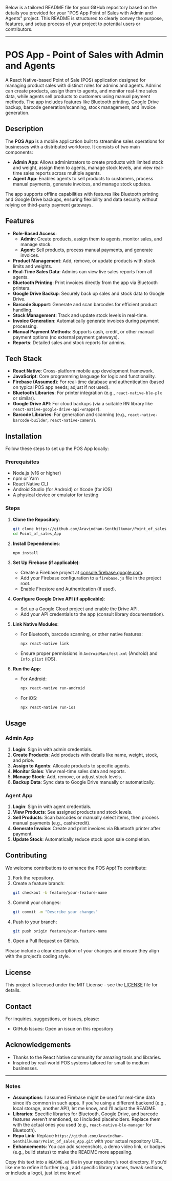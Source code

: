Below is a tailored README file for your GitHub repository based on the details you provided for your "POS App Point of Sales with Admin and Agents" project. This README is structured to clearly convey the purpose, features, and setup process of your project to potential users or contributors.

---

# POS App - Point of Sales with Admin and Agents

A React Native-based Point of Sale (POS) application designed for managing product sales with distinct roles for admins and agents. Admins can create products, assign them to agents, and monitor real-time sales data, while agents sell products to customers using manual payment methods. The app includes features like Bluetooth printing, Google Drive backup, barcode generation/scanning, stock management, and invoice generation.

## Description

The **POS App** is a mobile application built to streamline sales operations for businesses with a distributed workforce. It consists of two main components:
- **Admin App**: Allows administrators to create products with limited stock and weight, assign them to agents, manage stock levels, and view real-time sales reports across multiple agents.
- **Agent App**: Enables agents to sell products to customers, process manual payments, generate invoices, and manage stock updates.

The app supports offline capabilities with features like Bluetooth printing and Google Drive backups, ensuring flexibility and data security without relying on third-party payment gateways.

## Features

- **Role-Based Access**:
  - **Admin**: Create products, assign them to agents, monitor sales, and manage stock.
  - **Agent**: Sell products, process manual payments, and generate invoices.
- **Product Management**: Add, remove, or update products with stock limits and weights.
- **Real-Time Sales Data**: Admins can view live sales reports from all agents.
- **Bluetooth Printing**: Print invoices directly from the app via Bluetooth printers.
- **Google Drive Backup**: Securely back up sales and stock data to Google Drive.
- **Barcode Support**: Generate and scan barcodes for efficient product handling.
- **Stock Management**: Track and update stock levels in real-time.
- **Invoice Generation**: Automatically generate invoices during payment processing.
- **Manual Payment Methods**: Supports cash, credit, or other manual payment options (no external payment gateways).
- **Reports**: Detailed sales and stock reports for admins.

## Tech Stack

- **React Native**: Cross-platform mobile app development framework.
- **JavaScript**: Core programming language for logic and functionality.
- **Firebase (Assumed)**: For real-time database and authentication (based on typical POS app needs; adjust if not used).
- **Bluetooth Libraries**: For printer integration (e.g., `react-native-ble-plx` or similar).
- **Google Drive API**: For cloud backups (via a suitable RN library like `react-native-google-drive-api-wrapper`).
- **Barcode Libraries**: For generation and scanning (e.g., `react-native-barcode-builder`, `react-native-camera`).

## Installation

Follow these steps to set up the POS App locally:

### Prerequisites
- Node.js (v16 or higher)
- npm or Yarn
- React Native CLI
- Android Studio (for Android) or Xcode (for iOS)
- A physical device or emulator for testing

### Steps
1. **Clone the Repository**:
   ```bash
   git clone https://github.com/Aravindhan-Senthilkumar/Point_of_sales_App.git
   cd Point_of_sales_App
   ```

2. **Install Dependencies**:
   ```bash
   npm install
   ```

3. **Set Up Firebase (if applicable)**:
   - Create a Firebase project at [console.firebase.google.com](https://console.firebase.google.com).
   - Add your Firebase configuration to a `firebase.js` file in the project root.
   - Enable Firestore and Authentication (if used).

4. **Configure Google Drive API (if applicable)**:
   - Set up a Google Cloud project and enable the Drive API.
   - Add your API credentials to the app (consult library documentation).

5. **Link Native Modules**:
   - For Bluetooth, barcode scanning, or other native features:
     ```bash
     npx react-native link
     ```
   - Ensure proper permissions in `AndroidManifest.xml` (Android) and `Info.plist` (iOS).

6. **Run the App**:
   - For Android:
     ```bash
     npx react-native run-android
     ```
   - For iOS:
     ```bash
     npx react-native run-ios
     ```

## Usage

### Admin App
1. **Login**: Sign in with admin credentials.
2. **Create Products**: Add products with details like name, weight, stock, and price.
3. **Assign to Agents**: Allocate products to specific agents.
4. **Monitor Sales**: View real-time sales data and reports.
5. **Manage Stock**: Add, remove, or adjust stock levels.
6. **Backup Data**: Sync data to Google Drive manually or automatically.

### Agent App
1. **Login**: Sign in with agent credentials.
2. **View Products**: See assigned products and stock levels.
3. **Sell Products**: Scan barcodes or manually select items, then process manual payments (e.g., cash/credit).
4. **Generate Invoice**: Create and print invoices via Bluetooth printer after payment.
5. **Update Stock**: Automatically reduce stock upon sale completion.

## Contributing

We welcome contributions to enhance the POS App! To contribute:

1. Fork the repository.
2. Create a feature branch:
   ```bash
   git checkout -b feature/your-feature-name
   ```
3. Commit your changes:
   ```bash
   git commit -m "Describe your changes"
   ```
4. Push to your branch:
   ```bash
   git push origin feature/your-feature-name
   ```
5. Open a Pull Request on GitHub.

Please include a clear description of your changes and ensure they align with the project’s coding style.

## License

This project is licensed under the MIT License - see the [LICENSE](LICENSE) file for details.

## Contact

For inquiries, suggestions, or issues, please:
- GitHub Issues: Open an issue on this repository

## Acknowledgements

- Thanks to the React Native community for amazing tools and libraries.
- Inspired by real-world POS systems tailored for small to medium businesses.

---

### Notes
- **Assumptions**: I assumed Firebase might be used for real-time data since it’s common in such apps. If you’re using a different backend (e.g., local storage, another API), let me know, and I’ll adjust the README.
- **Libraries**: Specific libraries for Bluetooth, Google Drive, and barcode features weren’t mentioned, so I included placeholders. Replace them with the actual ones you used (e.g., `react-native-ble-manager` for Bluetooth).
- **Repo Link**: Replace `https://github.com/Aravindhan-Senthilkumar/Point_of_sales_App.git` with your actual repository URL.
- **Enhancements**: You can add screenshots, a demo video link, or badges (e.g., build status) to make the README more appealing.

Copy this text into a `README.md` file in your repository’s root directory. If you’d like me to refine it further (e.g., add specific library names, tweak sections, or include a logo), just let me know!
